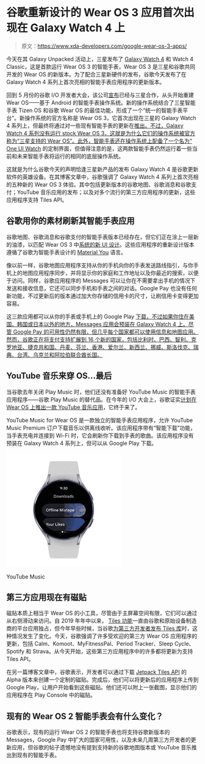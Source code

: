 # 谷歌重新设计的 Wear OS 3 应用首次出现在 Galaxy Watch 4 上

> 原文：<https://www.xda-developers.com/google-wear-os-3-apps/>

今天在其 Galaxy Unpacked 活动上，三星发布了 [Galaxy Watch 4](https://www.xda-developers.com/samsung-galaxy-watch-4/) 和 Watch 4 Classic，这是首款运行 Wear OS 3 的智能手表，Wear OS 3 是三星和谷歌共同开发的 Wear OS 的新版本。为了配合三星新硬件的发布，谷歌今天发布了在 Galaxy Watch 4 系列上首次亮相的智能手表应用程序的更新版本。

回到 5 月份的谷歌 I/O 开发者大会，该公司[宣布](https://www.xda-developers.com/samsung-and-google-just-are-rebuilding-wear-os-to-challenge-the-apple-watch/)已经与三星合作，从头开始重建 Wear OS——基于 Android 的智能手表操作系统。新的操作系统结合了三星智能手表 Tizen OS 和谷歌 Wear OS 的最佳功能，形成了一个“统一的智能手表平台”。新操作系统的官方名称是 Wear OS 3，它首次出现在三星的 Galaxy Watch 4 系列上，但最终将通过对一些现有智能手表的更新在[推出。不过，Galaxy Watch 4 系列没有运行 stock Wear OS 3，这就是为什么它们的操作系统被官方称为“三星支持的 Wear OS”。此外，智能手表还在操作系统上配备了一个名为“](https://www.xda-developers.com/will-my-smartwatch-get-wear-os-3/) [One UI Watch](https://www.xda-developers.com/one-ui-watch-samsung-new-os-smartwatches/) 的定制界面，但值得注意的是，这两款智能手表仍然运行着一些当前和未来智能手表将运行的相同的底层操作系统。

这就是为什么谷歌今天的声明恰逢三星新产品的发布 Galaxy Watch 4 是谷歌更新软件的英雄设备。在其博客文章中，谷歌强调了 Galaxy Watch 4 系列上首次亮相的五种新的 Wear OS 3 体验。其中包括更新版本的谷歌地图、谷歌消息和谷歌支付；YouTube 音乐应用的发布；以及对多个流行的第三方应用程序的更新，这些应用程序支持 Tiles API。

## 谷歌用你的素材刷新其智能手表应用

谷歌地图、谷歌消息和谷歌支付的智能手表版本已经存在，但它们正在涂上一层新的油漆，以匹配 Wear OS 3 中[系统的新 UI 设计](https://www.xda-developers.com/new-wear-os-update-hands-on/)。这些应用程序的重新设计版本遵循了谷歌为智能手表设计的 [Material You](https://www.xda-developers.com/material-you/) 语言。

像以前一样，谷歌地图应用程序支持从你的手机向你的手表发送路线指引，与你手机上的地图应用程序同步，并将显示你的家庭和工作地址以及你最近的搜索，以便于访问。同样，谷歌应用程序的 Messages 可以让你在不需要拿出手机的情况下发送和接收信息，它还可以同步手机和手表之间的对话。Google Pay 也没有任何新功能，不过更新后的版本通过加大你存储的信用卡的尺寸，让刷信用卡变得更加容易。

这三款应用都可以从你的手表或手机上的 Google Play [下载，不过如果你住在美国、韩国或日本以外的地方，Messages 应用会预装在 Galaxy Watch 4 上。尽管 Google Pay 的可用性仍然有限，但几乎每个国家都可以使用信息和地图应用。然而，谷歌正在将支付支持扩展到 16 个新的国家，包括比利时、巴西、智利、克罗地亚、捷克共和国、丹麦、芬兰、香港、爱尔兰、新西兰、挪威、斯洛伐克、瑞典、台湾、乌克兰和阿拉伯联合酋长国。](https://www.xda-developers.com/google-play-redesign-wear-os-remote-install/)

## YouTube 音乐来穿 OS...最后

当谷歌去年关闭 Play Music 时，他们还没有准备好 YouTube Music 的智能手表应用程序——谷歌 Play Music 的替代品。在今年的 I/O 大会上，谷歌证实[计划在 Wear OS 上推出一款 YouTube 音乐应用](https://www.xda-developers.com/google-youtube-music-app-wear-os/)，它终于来了。

YouTube Music for Wear OS 是一款独立的智能手表应用程序，允许 YouTube Music Premium 订户下载音乐以供离线收听。该应用程序带有“智能下载”功能，当手表充电并连接到 Wi-Fi 时，它会刷新你下载到手表的歌曲。该应用程序没有预装在 Galaxy Watch 4 系列上，但可以从 Google Play 下载。

 <picture>![YouTube Music for Wear OS](img/87559cbb8d2316a03b2a435225e50b45.png)</picture> 

YouTube Music

## 第三方应用现在有磁贴

磁贴本质上相当于 Wear OS 的小工具，尽管由于主屏幕空间有限，它们可以通过从右侧滑动来访问。自 2019 年年中以来， [Tiles 功能](https://www.xda-developers.com/google-wear-os-tiles-feature/)一直由谷歌和原始设备制造商的平台应用独占，但今年早些时候，当谷歌[为第三方开发者发布 Tiles 库](https://www.xda-developers.com/wear-os-third-party-custom-tiles/)时，这种情况发生了变化。今天，谷歌强调了许多受欢迎的第三方 Wear OS 应用程序的更新，包括 Calm、Komoot、MyFitnessPal、Period Tracker、Sleep Cycle、Spotify 和 Strava。从今天开始，这些第三方应用程序中的许多都将更新为支持 Tiles API。

在另一篇博客文章中，谷歌表示，开发者可以通过下载 [Jetpack Tiles API](https://developer.android.com/jetpack/androidx/releases/wear-tiles) 的 Alpha 版本来创建一个定制的磁贴。完成后，他们可以将更新后的应用程序上传到 Google Play，让用户开始看到这些磁贴。他们还可以附上一张截图，显示他们的应用程序在 Play Console 中的磁贴。

## 现有的 Wear OS 2 智能手表会有什么变化？

谷歌表示，现有的运行 Wear OS 2 的智能手表也将支持谷歌新版本的 Messages，Google Pay 中扩大的国家可用性，以及未来几周第三方开发者的更新应用，但谷歌的帖子遗憾地没有提到支持新的谷歌地图版本或 YouTube 音乐推出到现有的智能手表。